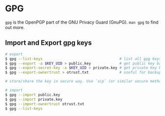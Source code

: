 # GPG

`gpg` is  the OpenPGP part of the GNU Privacy Guard (GnuPG). `man gpg` to find out more.

## Import and Export gpg keys

```sh
# export
$ gpg --list-keys                                   # list all gpg keys installed on the system
$ gpg --export -a $KEY_UID > public.key             # get public key backup
$ gpg --export-secret-key -a $KEY_UID > private.key # get private key backup (which also includes public key)
$ gpg --export-ownertrust > otrust.txt              # useful for backup purposes ('man gpg' to find out more)

# store/share the key in secure way. Use `scp` (or similar secure methods) to share keys

# import
$ gpg --import public.key
$ gpg --import private.key
$ gpg --import-ownertrust otrust.txt
$ gpg --list-keys
```
